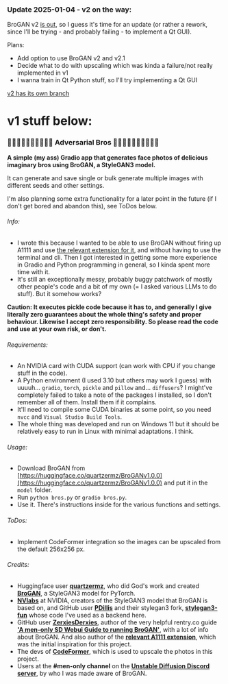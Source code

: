 ### Update 2025-01-04 - v2 on the way:

BroGAN v2 [is out](https://huggingface.co/quartzermz/BroGANv2.0.0 "To BroGAN v.2 hf repo"), so I guess it's time for an update (or rather a rework, since I'll be trying - and probably failing - to implement a Qt GUI).

Plans:

* Add option to use BroGAN v2 and v2.1
* Decide what to do with upscaling which was kinda a failure/not really implemented in v1
* I wanna train in Qt Python stuff, so I'll try implementing a Qt GUI

[v2 has its own branch](https://github.com/jtabox/adversarial-bros/tree/brogan-v2-qt "To v2 branch")

# v1 stuff below:

### 👨🏻👨🏼👨🏽👨🏾👨🏿 Adversarial Bros 👨🏿👨🏾👨🏽👨🏼👨🏻

**A simple (my ass) Gradio app that generates face photos of delicious imaginary bros using BroGAN, a StyleGAN3 model.**

It can generate and save single or bulk generate multiple images with different seeds and other settings.

I'm also planning some extra functionality for a later point in the future (if I don't get bored and abandon this), see ToDos below.

###### Info:

* I wrote this because I wanted to be able to use BroGAN without firing up A1111 and use [the relevant extension for it](https://github.com/zerxiesderxies/sd-webui-gan-generator/), and without having to use the terminal and cli. Then I got interested in getting some more experience in Gradio and Python programming in general, so I kinda spent more time with it.
* It's still an exceptionally messy, probably buggy patchwork of mostly other people's code and a bit of my own (= I asked various LLMs to do stuff). But it somehow works?

**Caution: It executes pickle code because it has to, and generally I give literally zero guarantees about the whole thing's safety and proper behaviour. Likewise I accept zero responsibility. So please read the code and use at your own risk, or don't.**

###### Requirements:

* An NVIDIA card with CUDA support (can work with CPU if you change stuff in the code).
* A Python environment (I used 3.10 but others may work I guess) with uuuuh... `gradio`, `torch`, `pickle` and `pillow` and... `diffusers`? I might've completely failed to take a note of the packages I installed, so I don't remember all of them. Install them if it complains.
* It'll need to compile some CUDA binaries at some point, so you need `nvcc` and `Visual Studio Build Tools`.
* The whole thing was developed and run on Windows 11 but it should be relatively easy to run in Linux with minimal adaptations. I think.

###### Usage:

* Download BroGAN from [https://huggingface.co/quartzermz/BroGANv1.0.0](https://huggingface.co/quartzermz/BroGANv1.0.0) and put it in the `model` folder.
* Run `python bros.py` or `gradio bros.py`.
* Use it. There's instructions inside for the various functions and settings.

###### ToDos:

* Implement CodeFormer integration so the images can be upscaled from the default 256x256 px.

###### Credits:

- Huggingface user [**quartzermz**](https://huggingface.co/quartzermz), who did God's work and created [**BroGAN**](https://huggingface.co/quartzermz/BroGANv1.0.0), a StyleGAN3 model for PyTorch.
- [**NVlabs**](https://github.com/NVlabs/stylegan3) at NVIDIA, creators of the StyleGAN3 model that BroGAN is based on, and GitHub user [**PDillis**](https://github.com/PDillis) and their stylegan3 fork, [**stylegan3-fun**](https://github.com/PDillis/stylegan3-fun) whose code I've used as a backend here.
- GitHub user [**ZerxiesDerxies**](https://github.com/zerxiesderxies), author of the very helpful rentry.co guide [**'A men-only SD Webui Guide to running BroGAN'**](https://rentry.co/uoza8fqp), with a lot of info about BroGAN. And also author of the [**relevant A1111 extension**](https://github.com/zerxiesderxies/sd-webui-gan-generator/), which was the initial inspiration for this project.
- The devs of [**CodeFormer**](https://github.com/sczhou/CodeFormer), which is used to upscale the photos in this project.
- Users at the **#men-only channel** on the [**Unstable Diffusion Discord server**](https://discord.gg/unstablediffusion), by who I was made aware of BroGAN.
